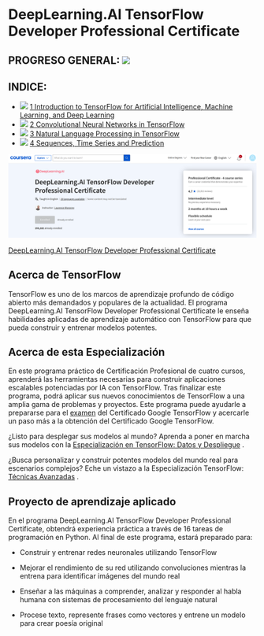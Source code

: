 # DeepLearning.AI TensorFlow Developer Professional Certificate

## PROGRESO GENERAL: ![](https://geps.dev/progress/80)

## INDICE:

- ![](https://geps.dev/progress/100) [1 Introduction to TensorFlow for Artificial Intelligence, Machine Learning, and Deep Learning](1%20Introduction%20to%20TensorFlow%20for%20Artificial%20Intelligence%2C%20Machine%20Learning%2C%20and%20Deep%20Learning)
- ![](https://geps.dev/progress/100) [2 Convolutional Neural Networks in TensorFlow](2%20Convolutional%20Neural%20Networks%20in%20TensorFlow)
- ![](https://geps.dev/progress/100) [3 Natural Language Processing in TensorFlow](3%20Natural%20Language%20Processing%20in%20TensorFlow)
- ![](https://geps.dev/progress/23) [4 Sequences, Time Series and Prediction](4%20Sequences%2C%20Time%20Series%20and%20Prediction)

![COVER.png](COVER.png)

[DeepLearning.AI TensorFlow Developer Professional Certificate](https://www.coursera.org/professional-certificates/tensorflow-in-practice)

## Acerca de TensorFlow
TensorFlow es uno de los marcos de aprendizaje profundo de código abierto más demandados y populares de la actualidad. El programa DeepLearning.AI TensorFlow Developer Professional Certificate le enseña habilidades aplicadas de aprendizaje automático con TensorFlow para que pueda construir y entrenar modelos potentes. 

## Acerca de esta Especialización
En este programa práctico de Certificación Profesional de cuatro cursos, aprenderá las herramientas necesarias para construir aplicaciones escalables potenciadas por IA con TensorFlow. Tras finalizar este programa, podrá aplicar sus nuevos conocimientos de TensorFlow a una amplia gama de problemas y proyectos. Este programa puede ayudarle a prepararse para el 
[examen](https://www.tensorflow.org/certificate)
 del Certificado Google TensorFlow y acercarle un paso más a la obtención del Certificado Google TensorFlow.

¿Listo para desplegar sus modelos al mundo? Aprenda a poner en marcha sus modelos con la 
[Especialización en TensorFlow: Datos y Despliegue](https://bit.ly/3pqKpu6)
.

¿Busca personalizar y construir potentes modelos del mundo real para escenarios complejos? Eche un vistazo a la Especialización TensorFlow: 
[Técnicas Avanzadas](https://bit.ly/32zBUTZ)
. 

## Proyecto de aprendizaje aplicado

En el programa DeepLearning.AI TensorFlow Developer Professional Certificate, obtendrá experiencia práctica a través de 16 tareas de programación en Python. Al final de este programa, estará preparado para: 

- Construir y entrenar redes neuronales utilizando TensorFlow

- Mejorar el rendimiento de su red utilizando convoluciones mientras la entrena para identificar imágenes del mundo real

- Enseñar a las máquinas a comprender, analizar y responder al habla humana con sistemas de procesamiento del lenguaje natural

- Procese texto, represente frases como vectores y entrene un modelo para crear poesía original